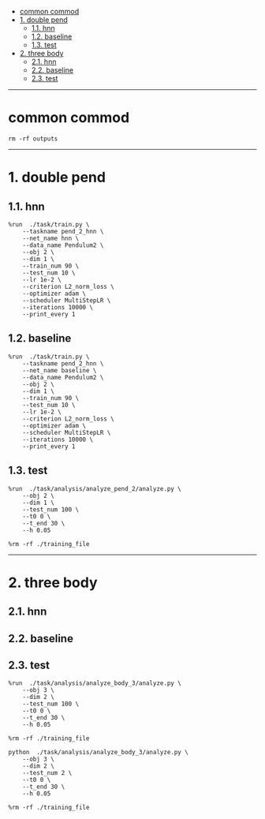 - [common commod](#common-commod)
- [1. double pend](#1-double-pend)
  - [1.1. hnn](#11-hnn)
  - [1.2. baseline](#12-baseline)
  - [1.3. test](#13-test)
- [2. three body](#2-three-body)
  - [2.1. hnn](#21-hnn)
  - [2.2. baseline](#22-baseline)
  - [2.3. test](#23-test)

---

# common commod

```
rm -rf outputs 
```

---

# 1. double pend

## 1.1. hnn
``` 
%run  ./task/train.py \
    --taskname pend_2_hnn \
    --net_name hnn \
    --data_name Pendulum2 \
    --obj 2 \
    --dim 1 \
    --train_num 90 \
    --test_num 10 \
    --lr 1e-2 \
    --criterion L2_norm_loss \
    --optimizer adam \
    --scheduler MultiStepLR \
    --iterations 10000 \
    --print_every 1

``` 


## 1.2. baseline
```
%run  ./task/train.py \
    --taskname pend_2_hnn \
    --net_name baseline \
    --data_name Pendulum2 \
    --obj 2 \
    --dim 1 \
    --train_num 90 \
    --test_num 10 \
    --lr 1e-2 \
    --criterion L2_norm_loss \
    --optimizer adam \
    --scheduler MultiStepLR \
    --iterations 10000 \
    --print_every 1
```


## 1.3. test
```
%run  ./task/analysis/analyze_pend_2/analyze.py \
    --obj 2 \
    --dim 1 \
    --test_num 100 \
    --t0 0 \
    --t_end 30 \
    --h 0.05

%rm -rf ./training_file
```

---

# 2. three body

## 2.1. hnn

## 2.2. baseline


## 2.3. test
```
%run  ./task/analysis/analyze_body_3/analyze.py \
    --obj 3 \
    --dim 2 \
    --test_num 100 \
    --t0 0 \
    --t_end 30 \
    --h 0.05

%rm -rf ./training_file
```

```
python  ./task/analysis/analyze_body_3/analyze.py \
    --obj 3 \
    --dim 2 \
    --test_num 2 \
    --t0 0 \
    --t_end 30 \
    --h 0.05

%rm -rf ./training_file
```